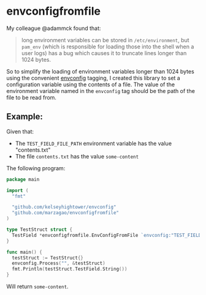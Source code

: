 # envconfigfromfile

My colleague @adammck found that:

> long environment variables can be stored in `/etc/environment`, but `pam_env` (which is responsible for loading those into the shell when a user logs) has a bug which causes it to truncate lines longer than 1024 bytes.

So to simplify the loading of environment variables longer than 1024 bytes using the convenient [envconfig](https://github.com/kelseyhightower/envconfig) tagging, I created this library to set a configuration variable using the contents of a file. The value of the environment variable named in the `envconfig` tag should be the path of the file to be read from.

## Example:

Given that:
* The `TEST_FIELD_FILE_PATH` environment variable has the value "contents.txt"
* The file `contents.txt` has the value `some-content`

The following program:
```go
package main

import (
  "fmt"

  "github.com/kelseyhightower/envconfig"
  "github.com/marzagao/envconfigfromfile"
)

type TestStruct struct {
  TestField *envconfigfromfile.EnvConfigFromFile `envconfig:"TEST_FIELD_FILE_PATH"`
}

func main() {
  testStruct := TestStruct{}
  envconfig.Process("", &testStruct)
  fmt.Println(testStruct.TestField.String())
}
```
Will return `some-content`.

